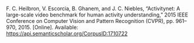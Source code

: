F. C. Heilbron, V. Escorcia, B. Ghanem, and J. C.
Niebles, “Activitynet: A large-scale video benchmark
for human activity understanding,” 2015 IEEE
Conference on Computer Vision and Pattern Recognition
(CVPR), pp. 961–970, 2015. [Online]. Available:
https://api.semanticscholar.org/CorpusID:1710722



